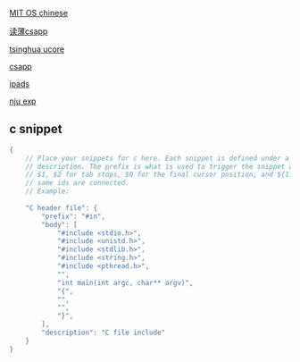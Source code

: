 [MIT OS chinese](https://th0ar.gitbooks.io/xv6-chinese/content/)

[读薄csapp](https://wdxtub.com/csapp/thin-csapp-0/2016/04/16/)

[tsinghua ucore](https://objectkuan.gitbooks.io/ucore-docs/)

[csapp](http://www.cs.cmu.edu/afs/cs/academic/class/15213-f15/www/schedule.html)

[ipads](https://ipads.se.sjtu.edu.cn/courses/ics/schedule.shtml)

[nju exp](https://nju-projectn.github.io/ics-pa-gitbook/ics2019/)

## c snippet

```c
{    
	// Place your snippets for c here. Each snippet is defined under a snippet name and has a prefix, body and 
	// description. The prefix is what is used to trigger the snippet and the body will be expanded and inserted. Possible variables are:
	// $1, $2 for tab stops, $0 for the final cursor position, and ${1:label}, ${2:another} for placeholders. Placeholders with the 
	// same ids are connected.
	// Example:
	        
	"C header file": {        
		"prefix": "#in",
        "body": [
			"#include <stdio.h>",
			"#include <unistd.h>", 
			"#include <stdlib.h>", 
			"#include <string.h>", 
			"#include <pthread.h>", 
			"", 
			"int main(int argc, char** argv)", 
			"{", 
			"", 
			"",
			"}",		
		],
        "description": "C file include"    
	}
}
```